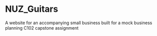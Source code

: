 # NUZ_Guitars
A website for an accompanying small business built for a mock business planning C102 capstone assignment 

